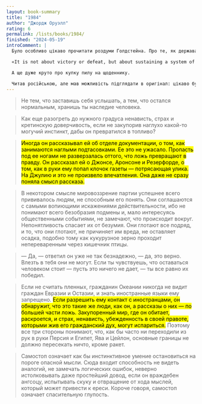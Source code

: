 ```yaml
---
layout: book-summary
title: "1984"
author: "Джордж Оруэлл"
rating: 6
permalink: /lists/books/1984/
finished: "2024-05-19"
introComment: |
  Було особливо цікаво прочитати роздуми Голдстейна. Про те, як держава може бути зацікавлена вести війну, і про те, як в інтересах держави може бути виробляти те, що буде швидко знищуватись.

  «It is not about victory or defeat, but about sustaining a system of control and oppression. War ensures that society remains stratified, resources are consumed without improving living conditions, and the populace remains focused on an external enemy rather than the internal dynamics of power and control».

  А ще дуже круто про купку пилу на щоденнику.

  Читав російською, але мав можливість підглядати в оригінал: цікаво було дізнатися, як звучить _Newspeak._ Doublethink, Minitrue, Minipax, Miniluv, Miniplenty — лайк.
---
```


> Не тем, что заставишь себя услышать, а тем, что остался нормальным, хранишь ты наследие человека.

> Как еще разогреть до нужного градуса ненависть, страх и кретинскую доверчивость, если не закупорив наглухо какой-то могучий инстинкт, дабы он превратился в топливо?

> <mark>Иногда он рассказывал ей об отделе документации, о том, как занимаются наглыми подтасовками. Ее это не ужасало. Пропасть под ее ногами не разверзалась оттого, что ложь превращают в правду. Он рассказал ей о Джонсе, Аронсоне и Резерфорде, о том, как в руки ему попал клочок газеты — потрясающая улика. На Джулию и это не произвело впечатления. Она даже не сразу поняла смысл рассказа.</mark>

> В некотором смысле мировоззрение партии успешнее всего прививалось людям, не способным его понять. Они соглашаются с самыми вопиющими искажениями действительности, ибо не понимают всего безобразия подмены и, мало интересуясь общественными событиями, не замечают, что происходит вокруг. Непонятливость спасает их от безумия. Они глотают все подряд, и то, что они глотают, не причиняет им вреда, не оставляет осадка, подобно тому как кукурузное зерно проходит непереваренным через кишечник птицы.

> — Да, — ответил он уже не так безнадежно, — да, это верно. Влезть в тебя они не могут. Если ты чувствуешь, что оставаться человеком стоит — пусть это ничего не дает, — ты все равно их победил.

> Если не считать пленных, гражданин Океании никогда не видит граждан Евразии и Остазии, и знать иностранные языки ему запрещено. <mark>Если разрешить ему контакт с иностранцами, он обнаружит, что это такие же люди, как он, а рассказы о них — по большей части ложь. Закупоренный мир, где он обитает, раскроется, и страх, ненависть, убежденность в своей правоте, которыми жив его гражданский дух, могут испариться.</mark> Поэтому все три стороны понимают, что, как бы часто ни переходили из рук в руки Персия и Египет, Ява и Цейлон, основные границы не должно пересекать ничто, кроме ракет.

> Самостоп означает как бы инстинктивное умение остановиться на пороге опасной мысли. Сюда входит способность не видеть аналогий, не замечать логических ошибок, неверно истолковывать даже простейший довод, если он враждебен ангсоцу, испытывать скуку и отвращение от хода мыслей, который может привести к ереси. Короче говоря, самостоп означает спасительную глупость.
